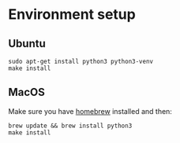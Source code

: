 # Environment setup
## Ubuntu

    sudo apt-get install python3 python3-venv
    make install

## MacOS
Make sure you have [homebrew](https://brew.sh) installed and then:

    brew update && brew install python3
    make install
